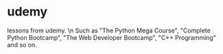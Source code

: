 # udemy
lessons from udemy. \n
Such as "The Python Mega Course", "Complete Python Bootcamp", "The Web Developer Bootcamp", "C++ Programming" and so on.
